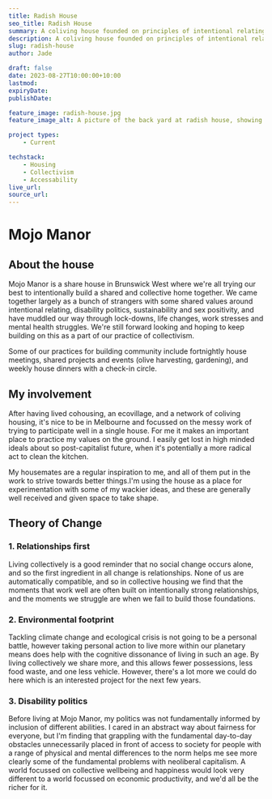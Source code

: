 ```yaml
---
title: Radish House
seo_title: Radish House
summary: A coliving house founded on principles of intentional relating, disability politics, sustainability and sex positivity.
description: A coliving house founded on principles of intentional relating, disability politics, sustainability and sex positivity.
slug: radish-house
author: Jade

draft: false
date: 2023-08-27T10:00:00+10:00
lastmod:
expiryDate:
publishDate:

feature_image: radish-house.jpg
feature_image_alt: A picture of the back yard at radish house, showing a raised garden bed and outdoor dining table.

project types:
    - Current

techstack:
    - Housing
    - Collectivism
    - Accessability
live_url:
source_url:
---
```


# Mojo Manor

## About the house

Mojo Manor is a share house in Brunswick West where we're all trying our best to intentionally build a shared and collective home together. We came together largely as a bunch of strangers with some shared values around intentional relating, disability politics, sustainability and sex positivity, and have muddled our way through lock-downs, life changes, work stresses and mental health struggles. We're still forward looking and hoping to keep building on this as a part of our practice of collectivism.

Some of our practices for building community include fortnightly house meetings, shared projects and events (olive harvesting, gardening), and weekly house dinners with a check-in circle.

## My involvement

After having lived cohousing, an ecovillage, and a network of coliving housing, it's nice to be in Melbourne and focussed on the messy work of trying to participate well in a single house. For me it makes an important place to practice my values on the ground. I easily get lost in high minded ideals about so post-capitalist future, when it's potentially a more radical act to clean the kitchen.

My housemates are a regular inspiration to me, and all of them put in the work to strive towards better things.I'm using the house as a place for experimentation with some of my wackier ideas, and these are generally well received and given space to take shape.

## Theory of Change

### 1. Relationships first

Living collectively is a good reminder that no social change occurs alone, and so the first ingredient in all change is relationships. None of us are automatically compatible, and so in collective housing we find that the moments that work well are often built on intentionally strong relationships, and the moments we struggle are when we fail to build those foundations.

### 2. Environmental footprint

Tackling climate change and ecological crisis is not going to be a personal battle, however taking personal action to live more within our planetary means does help with the cognitive dissonance of living in such an age. By living collectively we share more, and this allows fewer possessions, less food waste, and one less vehicle. However, there's a lot more we could do here which is an interested project for the next few years.

### 3. Disability politics

Before living at Mojo Manor, my politics was not fundamentally informed by inclusion of different abilities. I cared in an abstract way about fairness for everyone, but I'm finding that grappling with the fundamental day-to-day obstacles unnecessarily placed in front of access to society for people with a range of physical and mental differences to the norm helps me see more clearly some of the fundamental problems with neoliberal capitalism. A world focussed on collective wellbeing and happiness would look very different to a world focussed on economic productivity, and we'd all be the richer for it.